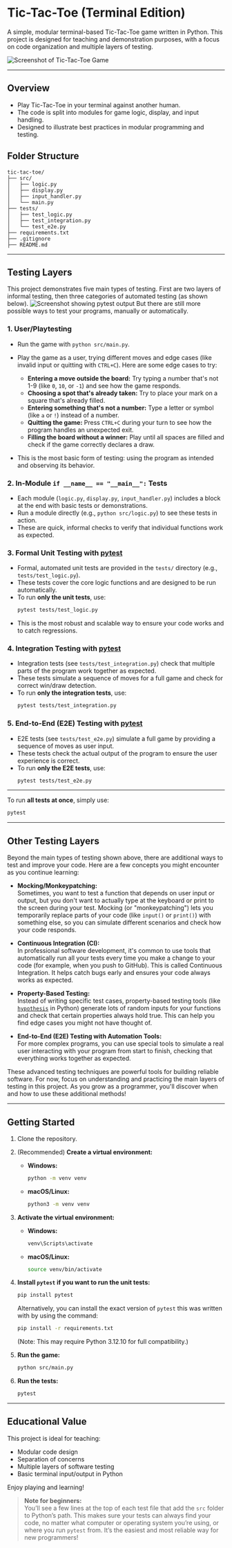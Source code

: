 # Tic-Tac-Toe (Terminal Edition)

A simple, modular terminal-based Tic-Tac-Toe game written in Python. This project is designed for teaching and demonstration purposes, with a focus on code organization and multiple layers of testing.

![Screenshot of Tic-Tac-Toe Game](screenshot.png)

---

## Overview

- Play Tic-Tac-Toe in your terminal against another human.
- The code is split into modules for game logic, display, and input handling.
- Designed to illustrate best practices in modular programming and testing.

## Folder Structure

```
tic-tac-toe/
├── src/
│   ├── logic.py
│   ├── display.py
│   ├── input_handler.py
│   └── main.py
├── tests/
│   ├── test_logic.py
│   ├── test_integration.py
│   └── test_e2e.py
├── requirements.txt
├── .gitignore
├── README.md
```

---

## Testing Layers

This project demonstrates five main types of testing.
First are two layers of informal testing, then three categories of automated testing (as shown below).
![Screenshot showing `pytest` output](pytest-screenshot.png)
But there are still more possible ways to test your programs, manually or automatically. 

### 1. User/Playtesting

- Run the game with `python src/main.py`.
- Play the game as a user, trying different moves and edge cases (like invalid input or quitting with `CTRL+C`).
    Here are some edge cases to try:
    - **Entering a move outside the board:** Try typing a number that's not 1-9 (like `0`, `10`, or `-1`) and see how the game responds.
    - **Choosing a spot that's already taken:** Try to place your mark on a square that's already filled.
    - **Entering something that's not a number:** Type a letter or symbol (like `a` or `!`) instead of a number.
    - **Quitting the game:** Press `CTRL+C` during your turn to see how the program handles an unexpected exit.
    - **Filling the board without a winner:** Play until all spaces are filled and check if the game correctly declares a draw.

- This is the most basic form of testing: using the program as intended and observing its behavior.

### 2. In-Module `if __name__ == "__main__":` Tests

- Each module (`logic.py`, `display.py`, `input_handler.py`) includes a block at the end with basic tests or demonstrations.
- Run a module directly (e.g., `python src/logic.py`) to see these tests in action.
- These are quick, informal checks to verify that individual functions work as expected.

### 3. Formal Unit Testing with [pytest](https://docs.pytest.org/en/stable/)

- Formal, automated unit tests are provided in the `tests/` directory (e.g., `tests/test_logic.py`).
- These tests cover the core logic functions and are designed to be run automatically.
- To run **only the unit tests**, use:
  ```sh
  pytest tests/test_logic.py
  ```
- This is the most robust and scalable way to ensure your code works and to catch regressions.

### 4. Integration Testing with [pytest](https://docs.pytest.org/en/stable/)

- Integration tests (see `tests/test_integration.py`) check that multiple parts of the program work together as expected.
- These tests simulate a sequence of moves for a full game and check for correct win/draw detection.
- To run **only the integration tests**, use:
  ```sh
  pytest tests/test_integration.py
  ```

### 5. End-to-End (E2E) Testing with [pytest](https://docs.pytest.org/en/stable/)

- E2E tests (see `tests/test_e2e.py`) simulate a full game by providing a sequence of moves as user input.
- These tests check the actual output of the program to ensure the user experience is correct.
- To run **only the E2E tests**, use:
  ```sh
  pytest tests/test_e2e.py
  ```

---

To run **all tests at once**, simply use:
```sh
pytest
```

---

## Other Testing Layers

Beyond the main types of testing shown above, there are additional ways to test and improve your code. Here are a few concepts you might encounter as you continue learning:

- **Mocking/Monkeypatching:**  
  Sometimes, you want to test a function that depends on user input or output, but you don't want to actually type at the keyboard or print to the screen during your test. Mocking (or "monkeypatching") lets you temporarily replace parts of your code (like `input()` or `print()`) with something else, so you can simulate different scenarios and check how your code responds.

- **Continuous Integration (CI):**  
  In professional software development, it's common to use tools that automatically run all your tests every time you make a change to your code (for example, when you push to GitHub). This is called Continuous Integration. It helps catch bugs early and ensures your code always works as expected.

- **Property-Based Testing:**  
  Instead of writing specific test cases, property-based testing tools (like [`hypothesis`](https://hypothesis.readthedocs.io/en/latest/) in Python) generate lots of random inputs for your functions and check that certain properties always hold true. This can help you find edge cases you might not have thought of.

- **End-to-End (E2E) Testing with Automation Tools:**  
  For more complex programs, you can use special tools to simulate a real user interacting with your program from start to finish, checking that everything works together as expected.

These advanced testing techniques are powerful tools for building reliable software. For now, focus on understanding and practicing the main layers of testing in this project. As you grow as a programmer, you'll discover when and how to use these additional methods!

---

## Getting Started

1. Clone the repository.

2. (Recommended) **Create a virtual environment:**

   - **Windows:**
     ```sh
     python -m venv venv
     ```
   - **macOS/Linux:**
     ```sh
     python3 -m venv venv
     ```

3. **Activate the virtual environment:**

   - **Windows:**
     ```sh
     venv\Scripts\activate
     ```
   - **macOS/Linux:**
     ```sh
     source venv/bin/activate
     ```

4. **Install `pytest` if you want to run the unit tests:**
   ```sh
   pip install pytest
   ```
   Alternatively, you can install the exact version of `pytest` this was written with by using the command:  
   ```sh
   pip install -r requirements.txt
   ```
   (Note: This may require Python 3.12.10 for full compatibility.)

5. **Run the game:**
   ```sh
   python src/main.py
   ```

6. **Run the tests:**
   ```sh
   pytest
   ```

---

## Educational Value

This project is ideal for teaching:
- Modular code design
- Separation of concerns
- Multiple layers of software testing
- Basic terminal input/output in Python

Enjoy playing and learning!

> **Note for beginners:**  
> You’ll see a few lines at the top of each test file that add the `src` folder to Python’s path. This makes sure your tests can always find your code, no matter what computer or operating system you’re using, or where you run `pytest` from. It’s the easiest and most reliable way for new programmers!